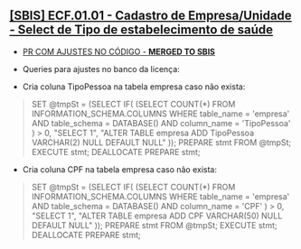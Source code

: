 ## [[SBIS] ECF.01.01 - Cadastro de Empresa/Unidade - Select de Tipo de estabelecimento de saúde](https://feegow.atlassian.net/browse/PRO-73)

- [PR COM AJUSTES NO CÓDIGO - **MERGED TO SBIS**](https://github.com/feegow/feegowclinic-v7/pull/2855)

- Queries para ajustes no banco da licença:
- Cria coluna TipoPessoa na tabela empresa caso não exista:
> SET @tmpSt = (SELECT IF(
  (SELECT COUNT(*)
  FROM INFORMATION_SCHEMA.COLUMNS
  WHERE table_name = 'empresa'
  AND table_schema = DATABASE()
  AND column_name = 'TipoPessoa'
  ) > 0,
  "SELECT 1",
  "ALTER TABLE empresa ADD TipoPessoa VARCHAR(2) NULL DEFAULT NULL"
  ));
  PREPARE stmt FROM @tmpSt;
  EXECUTE stmt;
  DEALLOCATE PREPARE stmt;


- Cria coluna CPF na tabela empresa caso não exista:
> SET @tmpSt = (SELECT IF(
 (SELECT COUNT(*)
  FROM INFORMATION_SCHEMA.COLUMNS
    WHERE table_name = 'empresa'
      AND table_schema = DATABASE()
      AND column_name = 'CPF'
 ) > 0,
  "SELECT 1",
  "ALTER TABLE empresa ADD CPF VARCHAR(50) NULL DEFAULT NULL"
 ));
 PREPARE stmt FROM @tmpSt;
 EXECUTE stmt;
 DEALLOCATE PREPARE stmt;